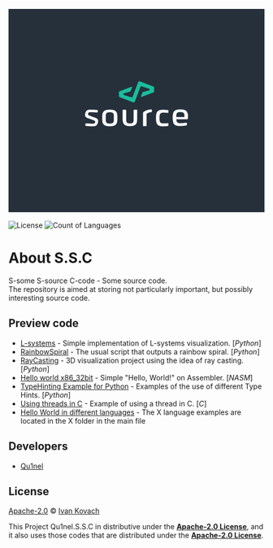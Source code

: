 <p align="center">
  <img src="https://github.com/Qu1nel/S.S.C/blob/github/.github/source.png" height=400px />
</p>

<p>
<img src="https://img.shields.io/github/license/Qu1nel/S.S.C?color=g" alt="License" />
<img src="https://img.shields.io/github/languages/count/Qu1nel/S.S.C?color=purple" alt="Count of Languages" />
</p>

# About S.S.C

S-some S-source C-code - Some source code.\
The repository is aimed at storing not particularly important, but possibly interesting source code.

## Preview code

- [L-systems](src/Python/L-systems/) - Simple implementation of L-systems visualization. [_Python_]
- [RainbowSpiral](src/Python/RainbowSpiral) - The usual script that outputs a rainbow spiral. [_Python_]
- [RayCasting](src/Python/RayCasting) - 3D visualization project using the idea of ray casting. [_Python_]
- [Hello world x86_32bit](src/Assembly/Hello_world_x86_32) - Simple "Hello, World!" on Assembler. [_NASM_]
- [TypeHinting Example for Python](src/Python/TypeHinting) - Examples of the use of different Type Hints. [_Python_]
- [Using threads in C](src/C/Threading) - Example of using a thread in C. [_C_]
- [Hello World in different languages](src/HelloWorlds) - The X language examples are located in the X folder in the main file

## Developers

- [Qu1nel](https://github.com/Qu1nel)

## License

[Apache-2.0](./LICENSE) © [Ivan Kovach](https://github.com/Qu1nel/)

This Project Qu1nel.S.S.C in distributive under the **[Apache-2.0 License](./LICENSE)**, and it also uses those codes that are
distributed under the **[Apache-2.0 License](./LICENSE)**.
